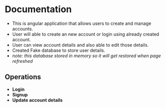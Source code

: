 # Documentation
* This is angular application that allows users to create and manage accounts.
* User will able to create an new account or login using already created account.
* User can view account details and also able to edit those details.
* Created Fake database to store user details.
* *note: this database stored in memory so it will get restored when page refreshed*
## Operations 
* **Login**
* **Signup**
* **Update account details**
